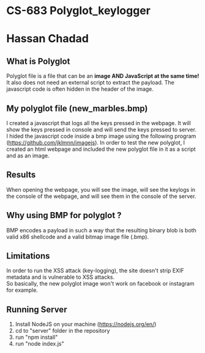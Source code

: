 # CS-683 Polyglot_keylogger

# Hassan Chadad

## What is Polyglot

Polyglot file is a file that can be an **image AND JavaScript at the same time!** It also does not need an external script to extract the payload. The javascript code is often hidden in the header of the image.

## My polyglot file (new_marbles.bmp)

I created a javascript that logs all the keys pressed in the webpage. It will show the keys pressed in console and will send the keys pressed to server. I hided the javascript code inside a bmp image using the following program (https://github.com/jklmnn/imagejs). In order to test the new polyglot, I created an html webpage and included the new polyglot file in it as a script and as an image.

## Results

When opening the webpage, you will see the image, will see the keylogs in the console of the webpage, and will see them in the console of the server.

## Why using BMP for polyglot ?

BMP encodes a payload in such a way that the resulting binary blob is both valid x86 shellcode and a valid bitmap image file (.bmp).

## Limitations

In order to run the XSS attack (key-logging), the site doesn't strip EXIF metadata and is vulnerable to XSS attacks.</br>
So basically, the new polyglot image won't work on facebook or instagram for example.

## Running Server

1. Install NodeJS on your machine (https://nodejs.org/en/)
2. cd to "server" folder in the repository
3. run "npm install"
4. run "node index.js"
